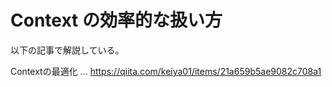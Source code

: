 # Context の効率的な扱い方

以下の記事で解説している。
  
Contextの最適化 ... https://qiita.com/keiya01/items/21a659b5ae9082c708a1
  